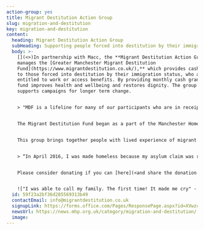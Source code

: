 ```yaml
---
action-group: yes
title: Migrant Destitution Action Group
slug: migration-and-destitution
key: migration-and-destitution
content:
  heading: Migrant Destitution Action Group
  subHeading: Supporting people forced into destitution by their immigration status
  body: >-
    [](<>)I﻿n partnership with Macc, the **Migrant Destitution Action Group
    manages the [Greater Manchester Migrant Destitution
    Fund](https://www.migrantdestitution.co.uk/),** which provides cash grants
    to those forced into destitution by their immigration status, who are not
    entitled to work or access benefits. By providing monthly cash grants, the
    fund improves health and wellbeing and restores dignity. The group also
    supports campaigns for longer term change. 


    > "MDF is a lifeline for many of our participants who are in receipt of it. They are vulnerable and often dealing with other serious and challenging issues. They are survivors against the odds, and MDF makes their journey that bit more bearable" - Rashidah, Growing Together Levenshulme 


    The Migrant Destitution Fund began as a part of the Manchester Homelessness Partnership in 2017, when key action group **members with lived experience of destitution emphasised the benefits of cash grants in mitigating destitution**. Although the Fund has since expanded across Greater Manchester, it maintains ties to the MHP. 


    This group brings together people with lived experience of migrant destitution, and frontline organisations who support them, i﻿ncluding the **Boaz Trust, Growing Together Levenshulme, Equal Education Chances, Asylum Matters** and others. 


    > “In April 2016, I was made homeless because my asylum claim was refused. During that time, I realised I was less than nothing. There is no support available to make those people to give hope to a future, where he/she will be treated as a human. I joined MDF to change that.” Long-term MDF volunteer Lutfor  


    Please consider donating if you can [here](<and share the donation page to help sustain this crucial lifeline and restore dignity to some of the most marginalised in our society.>), and share the donation page to help sustain this crucial lifeline and restore dignity to some of the most marginalised in our society. 


    !["I was able to call my family. The first time! It made me cry" - Ruvimbo, asylum seeker, destitute for 7 years](/assets/uploads/mdf-5.png#thumbnail)
  id: 59f23a2bf36d285569313b49
  contactEmail: info@migrantdestitution.co.uk
  signupLink: https://forms.office.com/Pages/ResponsePage.aspx?id=XVwzcf1bkE61VN8N5KjjQjkoCHBJKMVKuWG3gz25EypUM1gxNTZLNUgwS0tGNUhNVkExNUJPRkY5Ni4u
  newsUrl: https://news.mhp.org.uk/category/migration-and-destitution/
  image: 
---
```

